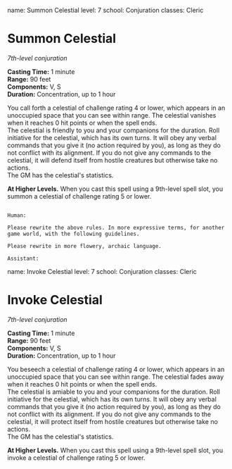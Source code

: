 name: Summon Celestial
level: 7
school: Conjuration
classes: Cleric

# Summon Celestial 
_7th-level conjuration_ 

**Casting Time:** 1 minute    
**Range:** 90 feet    
**Components:** V, S    
**Duration:** Concentration, up to 1 hour 

You call forth a celestial of challenge rating 4 or lower, which appears in an unoccupied space that you can see within range. The celestial vanishes when it reaches 0 hit points or when the spell ends.    
The celestial is friendly to you and your companions for the duration. Roll initiative for the celestial, which has its own turns. It will obey any verbal commands that you give it (no action required by you), as long as they do not conflict with its alignment. If you do not give any commands to the celestial, it will defend itself from hostile creatures but otherwise take no actions.    
The GM has the celestial's statistics. 

**At Higher Levels.** When you cast this spell using a 9th-level spell slot, you summon a celestial of challenge rating 5 or lower. 
```

Human:

Please rewrite the above rules. In more expressive terms, for another game world, with the following guidelines.

Please rewrite in more flowery, archaic language.

Assistant:
```
name: Invoke Celestial
level: 7
school: Conjuration
classes: Cleric

# Invoke Celestial 
_7th-level conjuration_ 

**Casting Time:** 1 minute    
**Range:** 90 feet    
**Components:** V, S    
**Duration:** Concentration, up to 1 hour 

You beseech a celestial of challenge rating 4 or lower, which appears in an unoccupied space that you can see within range. The celestial fades away when it reaches 0 hit points or when the spell ends.    
The celestial is amiable to you and your companions for the duration. Roll initiative for the celestial, which has its own turns. It will obey any verbal commands that you give it (no action required by you), as long as they do not conflict with its alignment. If you do not give any commands to the celestial, it will protect itself from hostile creatures but otherwise take no actions.    
The GM has the celestial's statistics. 

**At Higher Levels.** When you cast this spell using a 9th-level spell slot, you invoke a celestial of challenge rating 5 or lower. 

